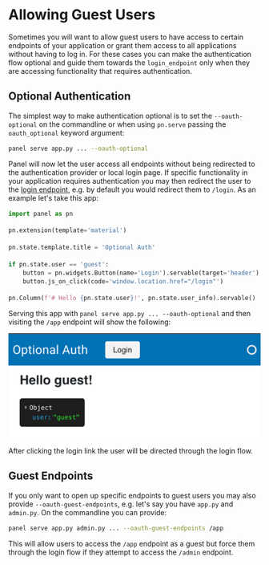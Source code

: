 # Allowing Guest Users

Sometimes you will want to allow guest users to have access to certain endpoints of your application or grant them access to all applications without having to log in. For these cases you can make the authentication flow optional and guide them towards the `login_endpoint` only when they are accessing functionality that requires authentication.

## Optional Authentication

The simplest way to make authentication optional is to set the `--oauth-optional` on the commandline or when using `pn.serve` passing the `oauth_optional` keyword argument:

```bash
panel serve app.py ... --oauth-optional
```

Panel will now let the user access all endpoints without being redirected to the authentication provider or local login page. If specific functionality in your application requires authentication you may then redirect the user to the [login endpoint](./configuration#Endpoints), e.g. by default you would redirect them to `/login`. As an example let's take this app:

```python
import panel as pn

pn.extension(template='material')

pn.state.template.title = 'Optional Auth'

if pn.state.user == 'guest':
    button = pn.widgets.Button(name='Login').servable(target='header')
    button.js_on_click(code='window.location.href="/login"')

pn.Column(f'# Hello {pn.state.user}!', pn.state.user_info).servable()
```

Serving this app with `panel serve app.py ... --oauth-optional` and then visiting the `/app` endpoint will show the following:

![Optional Auth Application](../../_static/images/optional_auth.png)

After clicking the login link the user will be directed through the login flow.

## Guest Endpoints

If you only want to open up specific endpoints to guest users you may also provide `--oauth-guest-endpoints`, e.g. let's say you have `app.py` and `admin.py`. On the commandline you can provide:

```bash
panel serve app.py admin.py ... --oauth-guest-endpoints /app
```

This will allow users to access the `/app` endpoint as a guest but force them through the login flow if they attempt to access the `/admin` endpoint.
